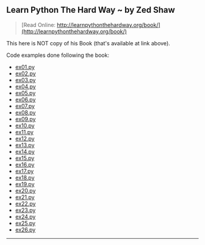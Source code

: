 ## Learn Python The Hard Way ~ by Zed Shaw

> [Read Online: http://learnpythonthehardway.org/book/](http://learnpythonthehardway.org/book/)

This here is NOT copy of his Book (that's available at link above).

Code examples done following the book:

* [ex01.py](./ex01.py)
* [ex02.py](./ex02.py)
* [ex03.py](./ex03.py)
* [ex04.py](./ex04.py)
* [ex05.py](./ex05.py)
* [ex06.py](./ex06.py)
* [ex07.py](./ex07.py)
* [ex08.py](./ex08.py)
* [ex09.py](./ex09.py)
* [ex10.py](./ex10.py)
* [ex11.py](./ex11.py)
* [ex12.py](./ex12.py)
* [ex13.py](./ex13.py)
* [ex14.py](./ex14.py)
* [ex15.py](./ex15.py)
* [ex16.py](./ex16.py)
* [ex17.py](./ex17.py)
* [ex18.py](./ex18.py)
* [ex19.py](./ex19.py)
* [ex20.py](./ex20.py)
* [ex21.py](./ex21.py)
* [ex22.py](./ex22.py)
* [ex23.py](./ex23.py)
* [ex24.py](./ex24.py)
* [ex25.py](./ex25.py)
* [ex26.py](./ex26.py)

---
